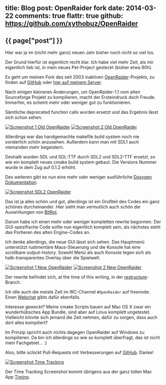 title: Blog
post: OpenRaider fork
date: 2014-03-22
comments: true
flattr: true
github: https://github.com/xythobuz/OpenRaider
---

## {{ page["post"] }}
<!--%
from datetime import datetime
date = datetime.strptime(page["date"], "%Y-%m-%d").strftime("%B %d, %Y")
print "*Posted at %s.*" % date
%-->

Hier war ja im (nicht mehr ganz) neuen Jahr bisher noch nicht so viel los.

Der Grund hierfür ist eigentlich recht klar. Ich habe viel mehr Zeit, als mir eigentlich lieb ist, in mein neues Pet-Project gesteckt (bisher etwa 90h).

Es geht um meinen Fork des seit 2003 inaktiven [OpenRaider][openraider]-Projekts, zu finden auf [GitHub][github] oder [hier auf meinem Server][zaphod].

Nach einigen kleineren Änderungen, um OpenRaider-1.1 vom alten Sourceforge Projekt zu kompilieren, macht der Ersteindruck doch Freude. Immerhin, es scheint mehr oder weniger gut zu funktionieren.

Sämtliche deprecated function calls wurden ersetzt und das Ergebnis lässt sich schon sehen.

[![Screenshot 1 Old OpenRaider][screen2small]][screen2]
[![Screenshot 2 Old OpenRaider][screen3small]][screen3]

Allerdings war das handgemachte makefile build system noch nie sonderlich schön anzusehen. Außerdem kann man mit SDL1 auch niemanden mehr begeistern.

Deshalb wurden SDL und SDL-TTF durch SDL2 und SDL2-TTF ersetzt, so wie ein komplett neues cmake build system gebaut.
Die Versions Nummer wurde in dem Zug auf 0.1.2 erhöht.

Des weiteren gibt es nun eine mehr oder weniger ausführliche [Doxygen Dokumentation][doxygen].

[![Screenshot SDL2 OpenRaider][screen4small]][screen4]

Das ist ja alles schön und gut, allerdings ist ein Großteil des Codes ein ganz schönes durcheinander. Hier sieht man vermutlich auch schön die Auswirkungen von [BitRot][bitrot].

Darum habe ich einen mehr oder weniger kompletten rewrite begonnen. Der GUI-spezifische Code sollte nun eigentlich komplett sein, als nächstes steht das Portieren des alten Engine-Codes an.

Ich denke allerdings, die neue GUI lässt sich sehen. Das Hauptmenü unterstützt rudimentäre Maus-Steuerung und die Konsole hat eine scrollbare output-history. Sowohl Menü als auch Konsole legen sich als halb-transparentes Overlay über die Spielwelt.

[![Screenshot 1 New OpenRaider][screen5small]][screen5]
[![Screenshot 2 New OpenRaider][screen6small]][screen6]

Der rewrite befindet sich, at the time of this writing, in der [restructure][branch]-Branch.

Ich idle auch die meiste Zeit im IRC-Channel `#OpenRaider` auf freenode. Einen [Webchat][webchat] gibts dafür ebenfalls.

Interesse geweckt? Meine cmake Scripts bauen auf Mac OS X zwar ein wunderhübsches App Bundle, sind aber auf Linux komplett ungetestet. Vielleicht könnte sich jemand die Zeit nehmen, dafür zu sorgen, dass auch dort alles kompiliert?

Im Prinzip spricht auch nichts dagegen OpenRaider auf Windows zu kompilieren. Da bin ich allerdings so wie so komplett überfragt, das ist nicht mein Fachgebiet... :)

Also, bitte schickt Pull-Requests mit Verbesserungen auf [GitHub][github]. Danke!

[![Screenshot Time Tracking][screen1small]][screen1]

Der Time Tracking Screenshot kommt übrigens aus der ganz tollen Mac App [Timing][timing].

 [screen1small]: img/openraider_tracking_small.png
 [screen1]: img/openraider_tracking.png
 [timing]: http://timingapp.com
 [openraider]: http://openraider.sourceforge.net
 [github]: https://github.com/xythobuz/OpenRaider/
 [zaphod]: https://git.xythobuz.de/thomas/OpenRaider
 [screen2small]: img/openraider_old_small.png
 [screen2]: img/openraider_old.png
 [screen3small]: img/openraider_old2_small.png
 [screen3]: img/openraider_old2.png
 [doxygen]: http://xythobuz.github.io/OpenRaider/
 [screen4small]: img/openraider_sdl2_small.png
 [screen4]: img/openraider_sdl2.png
 [bitrot]: http://en.wikipedia.org/wiki/Software_rot
 [screen5small]: img/openraider_new_small.png
 [screen5]: img/openraider_new.png
 [screen6small]: img/openraider_new2_small.png
 [screen6]: img/openraider_new2.png
 [webchat]: http://webchat.freenode.net/?channels=%23OpenRaider
 [branch]: https://github.com/xythobuz/OpenRaider/tree/restructure
